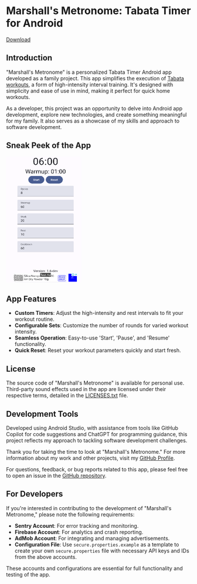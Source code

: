 # Marshall's Metronome: Tabata Timer for Android

[Download](https://github.com/wizzardx/MarshallsMetronome/releases)

## Introduction
"Marshall's Metronome" is a personalized Tabata Timer Android app developed as a family project. This app simplifies the execution of [Tabata workouts](https://en.wikipedia.org/wiki/High-intensity_interval_training#Tabata_regimen), a form of high-intensity interval training. It's designed with simplicity and ease of use in mind, making it perfect for quick home workouts.

As a developer, this project was an opportunity to delve into Android app development, explore new technologies, and create something meaningful for my family. It also serves as a showcase of my skills and approach to software development.

## Sneak Peek of the App
<img src="misc/screen_capture.png" alt="Marshall's Metronome Interface" width="206" height="344">

## App Features
- **Custom Timers**: Adjust the high-intensity and rest intervals to fit your workout routine.
- **Configurable Sets**: Customize the number of rounds for varied workout intensity.
- **Seamless Operation**: Easy-to-use 'Start', 'Pause', and 'Resume' functionality.
- **Quick Reset**: Reset your workout parameters quickly and start fresh.

## License
The source code of "Marshall's Metronome" is available for personal use. Third-party sound effects used in the app are licensed under their respective terms, detailed in the [LICENSES.txt](./LICENSES.txt) file.

## Development Tools
Developed using Android Studio, with assistance from tools like GitHub Copilot for code suggestions and ChatGPT for programming guidance, this project reflects my approach to tackling software development challenges.

Thank you for taking the time to look at "Marshall's Metronome." For more information about my work and other projects, visit my [GitHub Profile](https://github.com/wizzardx/).

For questions, feedback, or bug reports related to this app, please feel free to open an issue in the [GitHub repository](https://github.com/wizzardx/MarshallsMetronome/issues).

## For Developers
If you're interested in contributing to the development of "Marshall's Metronome," please note the following requirements:

- **Sentry Account**: For error tracking and monitoring.
- **Firebase Account**: For analytics and crash reporting.
- **AdMob Account**: For integrating and managing advertisements.
- **Configuration File**: Use `secure.properties.example` as a template to create your own `secure.properties` file with necessary API keys and IDs from the above accounts.

These accounts and configurations are essential for full functionality and testing of the app.
